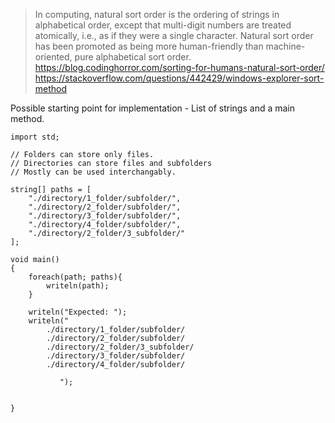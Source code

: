 >In computing, natural sort order is the ordering of strings in alphabetical order, except that multi-digit numbers are treated atomically, i.e., as if they were a single character. Natural sort order has been promoted as being more human-friendly than machine-oriented, pure alphabetical sort order.
https://blog.codinghorror.com/sorting-for-humans-natural-sort-order/  
https://stackoverflow.com/questions/442429/windows-explorer-sort-method  

Possible starting point for implementation - List of strings and a main method.

```
import std;

// Folders can store only files.
// Directories can store files and subfolders
// Mostly can be used interchangably.

string[] paths = [
    "./directory/1_folder/subfolder/",
    "./directory/2_folder/subfolder/",
    "./directory/3_folder/subfolder/",
    "./directory/4_folder/subfolder/",
    "./directory/2_folder/3_subfolder/"
];

void main()
{
    foreach(path; paths){
    	writeln(path);
    }
    
    writeln("Expected: ");
    writeln("
        ./directory/1_folder/subfolder/
        ./directory/2_folder/subfolder/
        ./directory/2_folder/3_subfolder/
        ./directory/3_folder/subfolder/
        ./directory/4_folder/subfolder/

           ");
    
    
}
```
